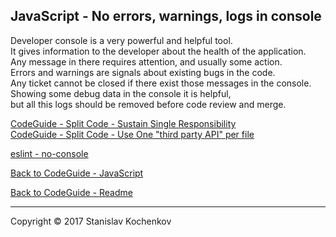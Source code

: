 ## JavaScript - No errors, warnings, logs in console

Developer console is a very powerful and helpful tool.  
It gives information to the developer about the health of the application.  
Any message in there requires attention, and usually some action.  
Errors and warnings are signals about existing bugs in the code.  
Any ticket cannot be closed if there exist those messages in the console.  
Showing some debug data in the console it is helpful,  
but all this logs should be removed before code review and merge.

[CodeGuide - Split Code - Sustain Single Responsibility](../splitCode/sustainSingleResponsibility.md)  
[CodeGuide - Split Code - Use One "third party API" per file](../splitCode/useOneThirdPartyApiPerFile.md)

[eslint - no-console](https://eslint.org/docs/rules/no-console)

[Back to CodeGuide - JavaScript](https://github.com/UserBug/codeGuide/blob/v2/docs/javaScript/index.md)

[Back to CodeGuide - Readme](https://github.com/UserBug/codeGuide/blob/v2)

---
Copyright © 2017 Stanislav Kochenkov 